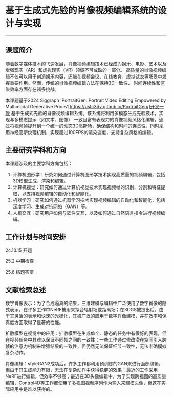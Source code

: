 # 基于生成式先验的肖像视频编辑系统的设计与实现

---

## 课题简介

随着数字媒体技术的飞速发展，肖像视频编辑技术已经成为娱乐、电影、艺术以及增强现实（AR）和虚拟现实（VR）领域不可或缺的一部分。
高质量的肖像视频编辑不仅可以用于创造娱乐内容，还能在视频会议、在线教育、虚拟试衣等场景中发挥重要作用。然而，传统的肖像视频编辑方法在保持3D一致性、
时间连续性和渲染效率方面存在诸多挑战。

本课题基于2024 Siggraph 'PortraitGen: Portrait Video Editing Empowered by Multimodal Generative Priors'[https://ustc3dv.github.io/PortraitGen/]开发一款
基于生成式先验的肖像视频编辑系统。该系统将利用多模态生成先验技术，实现与多模态提示（如文本、图像）
一致且富有表现力的肖像视频风格化编辑。通过将视频帧提升到一个统一的动态3D高斯场，确保结构和时间的连贯性，同时采用神经高斯纹理机制，实现超过100FPS的渲染速度，支持复杂风格的编辑。

## 主要研究学科和方向

本课题涉及的主要学科方向包括：

1. 计算机图形学：研究如何通过计算机图形学技术实现高质量的视频编辑，包括3D模型生成、渲染和编辑。
2. 计算机视觉：研究如何通过计算机视觉技术实现视频帧的识别、分割和特征提取，以支持视频编辑的自动化和智能化。
3. 机器学习：研究如何通过机器学习技术实现视频编辑的自动化和智能化，包括深度学习、生成对抗网络（GAN）等。
4. 人机交互：研究用户如何与软件交互，以及如何通过自然语言指令进行视频编辑。

## 工作计划与时间安排

24.10.15 开题

25.2 中期检查

25.6 结题答辩

## 文献检索总述

数字肖像表示：为了合成逼真的结果，三维建模与编辑中广泛使用了数字肖像的隐式表示，在许多工作中NeRF被用来拟合辐射场或距离场；在3DGS被提出后，由于其灵活的表示和快速的光栅化，其被广泛的应用于数字肖像建模，并在效率和保真度方面取得了显著的性能。

扩散模型在视觉中的应用：扩散模型在生成单个、静态的任务中有很好的表现，但在视频任务中其难以保证不同帧之间的一致性；一些工作通过修改潜在空间引入跨帧的注意力机制来增强结果的一致性，但仍然无法保证细节一致性，无法准确模拟复杂动作。

肖像编辑：styleGAN2成功后，许多工作都利用预训练的GAN来进行面部编辑，但由于其生成能力有限，无法在复杂动作中获得稳健的效果；最近的工作采用NeRF进行编辑，但效率不够高；最近在3D头像编辑中，为了实现跨视图的高质量编辑，Control4D等工作都使用了多视图视频序列作为输入来建模头像，但这在实际应用中是难以获得的。


